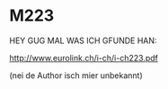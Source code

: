# M223

HEY GUG MAL WAS ICH GFUNDE HAN:

http://www.eurolink.ch/i-ch/i-ch223.pdf

(nei de Author isch mier unbekannt)
